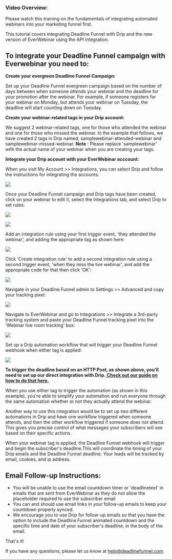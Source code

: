 ###  Video Overview:

Please watch this training on the fundamentals of integrating automated
webinars into your marketing funnel first.

  
This tutorial covers integrating Deadline Funnel with Drip and the new version
of EverWebinar using the API integration.

## To integrate your Deadline Funnel campaign with Everwebinar you need to:

**Create your evergreen Deadline Funnel Campaign:**

Set up your Deadline Funnel evergreen campaign based on the number of days
between when someone  _attends_ your webinar and the deadline for your
promotion after the webinar. For example, if someone registers for your
webinar on Monday, but attends your webinar on Tuesday, the deadline will
start counting down on Tuesday.

**Create your webinar-related tags in your Drip account:**

We suggest 2 webinar-related tags, one for those who attended the webinar and
one for those who missed the webinar. In the example that follows, we have
created 2 tags in Drip named, samplewebinar-attended-webinar and
samplewebinar-missed-webinar.  **Note** : Please replace 'samplewebinar' with
the actual name of your webinar when you are creating your tags.

**Integrate your Drip account with your EverWebinar acccount:**

When you visit My Account >> Integrations, you can select Drip and follow the
instructions for integrating the accounts.

![](https://d33v4339jhl8k0.cloudfront.net/docs/assets/53974d6ce4b0c76107b109d1/images/5e4ede372c7d3a7e9ae81114/file-cPtSKo22N3.jpg)

Once your Deadline Funnel campaign and Drip tags have been created, click on
your webinar to edit it, select the Integrations tab, and select Drip to set
rules:

![](https://d33v4339jhl8k0.cloudfront.net/docs/assets/53974d6ce4b0c76107b109d1/images/5e4ede4b04286364bc95a560/file-VOgXPoSLfH.jpg)

![](https://d33v4339jhl8k0.cloudfront.net/docs/assets/53974d6ce4b0c76107b109d1/images/5e4ede5c04286364bc95a562/file-flMGvmBEBl.jpg)

Add an integration rule using your first trigger event, 'they attended the
webinar', and adding the appropriate tag as shown here:

![](https://d33v4339jhl8k0.cloudfront.net/docs/assets/53974d6ce4b0c76107b109d1/images/5e4ede832c7d3a7e9ae8111d/file-gWSbWuHqJr.jpg)

Click 'Create integration rule' to add a second integration rule using a
second trigger event, 'when they miss the live webinar', and add the
appropriate code for that then click 'OK':

![](https://d33v4339jhl8k0.cloudfront.net/docs/assets/53974d6ce4b0c76107b109d1/images/5e4ede962c7d3a7e9ae81120/file-kAGp06tHsV.jpg)

Navigate in your Deadline Funnel admin to Settings >> Advanced and copy your
tracking pixel:

![](https://d33v4339jhl8k0.cloudfront.net/docs/assets/53974d6ce4b0c76107b109d1/images/5e4edeb004286364bc95a569/file-wTa0Fdwodn.jpg)

Navigate to EverWebinar and go to Integrations >> Integrate a 3rd-party
tracking system and paste your Deadline Funnel tracking pixel into the
'Webinar live room tracking' box:

![](https://d33v4339jhl8k0.cloudfront.net/docs/assets/53974d6ce4b0c76107b109d1/images/5e4edec504286364bc95a56d/file-78LoyOW7S9.jpg)

Set up a Drip automation workflow that will trigger your Deadline Funnel
webhook when either tag is applied:

![](https://d33v4339jhl8k0.cloudfront.net/docs/assets/53974d6ce4b0c76107b109d1/images/5e4edfdc2c7d3a7e9ae8113c/file-gACQBoPo1R.jpg)

**To trigger the deadline based on an HTTP Post, as shown above, you'll need
to set up our direct integration with Drip.**[ **Check out our guide on how to
do that here.**](https://documentation.deadlinefunnel.com/article/291-how-to-integrate-deadline-funnel-with-drip-api)

When you use either tag to trigger the automation (as shown in this example),
you're able to simplify your automation and run everyone through the same
automation whether or not they actually attend the webinar.

Another way to use this integration would be to set up two different
automations in Drip and have one workflow triggered when someone attends, and
then the other workflow triggered if someone does not attend. This gives you
precise control of what messages your subscribers will see based on their
specific actions.

When your webinar tag is applied, the Deadline Funnel webhook will trigger and
begin the subscriber's deadline.This will coordinate the timing of your Drip
emails and the Deadline Funnel deadline. Your leads will be tracked by email,
cookies, and ip address.

## Email Follow-up Instructions:

  * You will be unable to use the email countdown timer or 'deadlinetext' in emails that are sent from EverWebinar as they do not allow the placeholder required to use the subscriber email
  * You can and should use email links in your follow-up emails to keep your countdown properly synced.
  * We encourage you to use Drip for follow-up emails so that you have the option to include the Deadline Funnel animated countdown and the specific time and date of your subscriber's deadline, in the body of the email.

That's it!

If you have any questions, please let us know at
[help@deadlinefunnel.com](mailto:mailto:help@deadlinefunnel.com).

